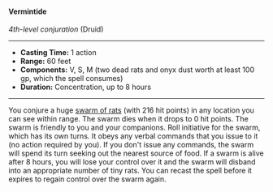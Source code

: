 #### Vermintide
*4th-level conjuration* (Druid)
___
- **Casting Time:** 1 action
- **Range:** 60 feet
- **Components:** V, S, M (two dead rats and onyx dust worth at least 100 gp, which the spell consumes)
- **Duration:** Concentration, up to 8 hours
---
You conjure a huge [swarm of rats](/Creatures/Swarm.md) (with 216 hit points) in any location you can see within range. The swarm dies when it drops to 0 hit points. The swarm is friendly to you and your companions. Roll initiative for the swarm, which has its own turns. It obeys any verbal commands that you issue to it (no action required by you). If you don't issue any commands, the swarm will spend its turn seeking out the nearest source of food. If a swarm is alive after 8 hours, you will lose your control over it and the swarm will disband into an appropriate number of tiny rats. You can recast the spell before it expires to regain control over the swarm again.
